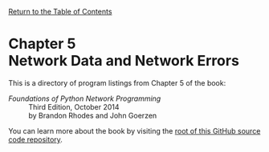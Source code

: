 [Return to the Table of Contents](https://github.com/brandon-rhodes/fopnp#readme)

# Chapter 5<br>Network Data and Network Errors

This is a directory of program listings from Chapter 5 of the book:

<dl>
<dt><i>Foundations of Python Network Programming</i></dt>
<dd>
Third Edition, October 2014<br>
by Brandon Rhodes and John Goerzen
</dd>
</dl>

You can learn more about the book by visiting the
[root of this GitHub source code repository](https://github.com/brandon-rhodes/fopnp#readme).

